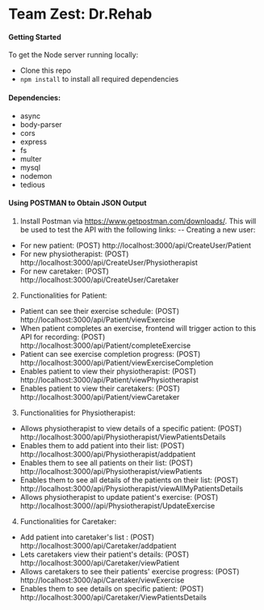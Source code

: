 # Team Zest: Dr.Rehab


#### Getting Started
To get the Node server running locally:
- Clone this repo
- `npm install` to install all required dependencies

#### Dependencies:
- async
- body-parser
- cors
- express
- fs
- multer
- mysql
- nodemon
- tedious

#### Using POSTMAN to Obtain JSON Output
1. Install Postman via https://www.getpostman.com/downloads/. This will be used to test the API with the following links:
--  Creating a new user:
 - For new patient: (POST) http://localhost:3000/api/CreateUser/Patient 
 - For new physiotherapist: (POST) http://localhost:3000/api/CreateUser/Physiotherapist 
 - For new caretaker: (POST) http://localhost:3000/api/CreateUser/Caretaker

2. Functionalities for Patient:
 - Patient can see their exercise schedule: (POST) http://localhost:3000/api/Patient/viewExercise
 - When patient completes an exercise, frontend will trigger action to this API for recording: (POST) http://localhost:3000/api/Patient/completeExercise
 - Patient can see exercise completion progress: (POST) http://localhost:3000/api/Patient/viewExerciseCompletion
  - Enables patient to view their physiotherapist: (POST) http://localhost:3000/api/Patient/viewPhysiotherapist
 - Enables patient to view their caretakers: (POST) http://localhost:3000/api/Patient/viewCaretaker

3. Functionalities for Physiotherapist:
 - Allows physiotherapist to view details of a specific patient: (POST) http://localhost:3000/api/Physiotherapist/ViewPatientsDetails 
 - Enables them to add patient into their list: (POST) http://localhost:3000/api/Physiotherapist/addpatient 
 - Enables them to see all patients on their list: (POST) http://localhost:3000/api/Physiotherapist/viewPatients
  - Enables them to see all details of the patients on their list: (POST) http://localhost:3000/api/Physiotherapist/viewAllMyPatientsDetails
 - Allows physiotherapist to update patient's exercise: (POST) http://localhost:3000//api/Physiotherapist/UpdateExercise 
 
4. Functionalities for Caretaker:
 - Add patient into caretaker's list : (POST) http://localhost:3000/api/Caretaker/addpatient
 - Lets caretakers view their patient's details: (POST) http://localhost:3000/api/Caretaker/viewPatient
 - Allows caretakers to see their patients' exercise progress: (POST) http://localhost:3000/api/Caretaker/viewExercise
 - Enables them to see details on specific patient: (POST) http://localhost:3000/api/Caretaker/ViewPatientsDetails
